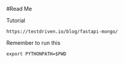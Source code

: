 #Read Me

Tutorial
```
https://testdriven.io/blog/fastapi-mongo/
```

Remember to run this 
```
export PYTHONPATH=$PWD
```
